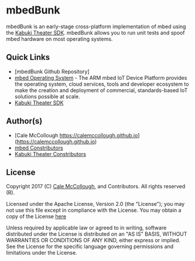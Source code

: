 # mbedBunk
mbedBunk is an early-stage cross-platform implementation of mbed using the [Kabuki Theater SDK](https://github.com/Kabuki-Toolkit/Kabuki-Theater). mbedBunk allows you to run unit tests and spoof mbed hardware on most operating systems.
  
## Quick Links
* [mbedBunk Github Repository]
* [mbed Operating System](https://github.com/ARMmbed/mbed-os) - The ARM mbed IoT Device Platform provides the operating system, cloud services, tools and  developer ecosystem to make the creation and deployment of commercial, standards-based IoT solutions possible at scale.
* [Kabuki Theater SDK](https://github.com/Kabuki-Toolkit/Kabuki-Theater)

## Author(s)
* [Cale McCollough <https://calemccollough.github.io>]
  (https://calemccollough.github.io)
* [mbed Constributors]()
* [Kabuki Theater Constributors]()

## License
Copyright 2017 (C) [Cale McCollough](mailto:calemccollough@gmail.com),
and Contributors. All rights reserved (R).

Licensed under the Apache License, Version 2.0 (the "License"); you may not use this file except in compliance with the License. You may obtain a copy of the License [here](http://www.apache.org/licenses/LICENSE-2.0)

Unless required by applicable law or agreed to in writing, software distributed under the License is distributed on an "AS IS" BASIS, WITHOUT WARRANTIES OR CONDITIONS OF ANY KIND, either express or implied. See the License for the specific language governing permissions and limitations under the License.

